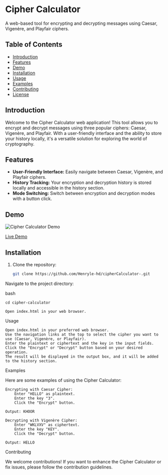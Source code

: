 # Cipher Calculator

A web-based tool for encrypting and decrypting messages using Caesar, Vigenère, and Playfair ciphers.

## Table of Contents

- [Introduction](#introduction)
- [Features](#features)
- [Demo](#demo)
- [Installation](#installation)
- [Usage](#usage)
- [Examples](#examples)
- [Contributing](#contributing)
- [License](#license)

## Introduction

Welcome to the Cipher Calculator web application! This tool allows you to encrypt and decrypt messages using three popular ciphers: Caesar, Vigenère, and Playfair. With a user-friendly interface and the ability to store your history locally, it's a versatile solution for exploring the world of cryptography.

## Features

- **User-Friendly Interface:** Easily navigate between Caesar, Vigenère, and Playfair ciphers.
- **History Tracking:** Your encryption and decryption history is stored locally and accessible in the history section.
- **Mode Switching:** Switch between encryption and decryption modes with a button click.

## Demo

![Cipher Calculator Demo](link_to_demo_gif_or_screenshot.gif)

[Live Demo](https://ciphercalculator.netlify.app/) 

## Installation

1. Clone the repository:

   ```bash
   git clone https://github.com/Henryle-hd/cipherCalculator-.git

Navigate to the project directory:

bash

    cd cipher-calculator

    Open index.html in your web browser.

Usage

    Open index.html in your preferred web browser.
    Use the navigation links at the top to select the cipher you want to use (Caesar, Vigenère, or Playfair).
    Enter the plaintext or ciphertext and the key in the input fields.
    Click the "Encrypt" or "Decrypt" button based on your desired operation.
    The result will be displayed in the output box, and it will be added to the history section.

Examples

Here are some examples of using the Cipher Calculator:

    Encrypting with Caesar Cipher:
        Enter "HELLO" as plaintext.
        Enter the key "3".
        Click the "Encrypt" button.

    Output: KHOOR

    Decrypting with Vigenère Cipher:
        Enter "WKLVXV" as ciphertext.
        Enter the key "KEY".
        Click the "Decrypt" button.

    Output: HELLO

Contributing

We welcome contributions! If you want to enhance the Cipher Calculator or fix issues, please follow the contribution guidelines.


